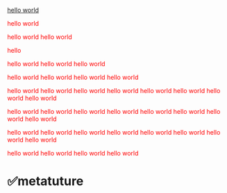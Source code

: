 <style>
  p {
    color: red;
  }
</style>

[hello world](#✅metatuture)

hello world

hello world hello world

<p>hello</p>

hello world hello world hello world

hello world hello world hello world hello world

hello world hello world hello world hello world hello world hello world hello world hello world

hello world hello world hello world hello world hello world hello world hello world hello world

hello world hello world hello world hello world hello world hello world hello world hello world

hello world hello world hello world hello world

# ✅metatuture
